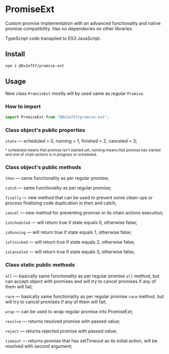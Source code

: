 # PromiseExt

Custom promise implementation with an advanced functionality and native promise compatibility. Has no dependecies on other libraries.

TypeScript code transpiled to ES3 JavaScript.

## Install

```bash
npm i @0x2e757/promise-ext
```

## Usage

New class `PromiseExt` mostly will by used same as regular `Promise`.

### How to import

```typescript
import PromiseExt from "@0x2e757/promise-ext";
```

### Class object's public properties

`state` — scheduled = 0, running = 1, finished = 2, canceled = 3;

<sub>\* scheduled means that promise isn't started yet, running means that promise has started and one of chain actions is in progress or scheduled.</sub>

### Class object's public methods

`then` — same functionality as per regular promise;

`catch` — same functionality as per regular promise;

`finally` — new method that can be used to prevent some clean-ups or process finalizing code duplication in then and catch; 

`cancel` — new method for preventing promise or its chain actions execution;

`isScheduled` — will return true if state equals 0, otherwise false;

`isRunning` — will return true if state equals 1, otherwise false;

`isFinished` — will return true if state equals 2, otherwise false;

`isCanceled` — will return true if state equals 3, otherwise false;

### Class static public methods

`all` — basically same functionality as per regular promise `all` method, but can accept object with promises and will try to cancel promises if any of them will fail;

`race` — basically same functionality as per regular promise `race` method, but will try to cancel promises if any of them will fail;

`wrap` — can be used to wrap regular promise into PromiseExt;

`resolve` — returns resolved promise with passed value;

`reject` — returns rejected promise with passed value;

`timeout` — returns promise that has setTimeout as its initial action, will be resolved with second argument;